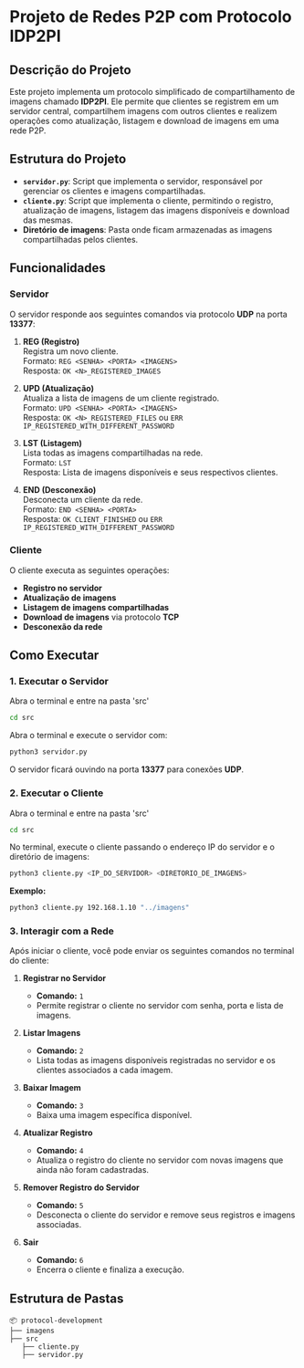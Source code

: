 # Projeto de Redes P2P com Protocolo IDP2PI

## Descrição do Projeto

Este projeto implementa um protocolo simplificado de compartilhamento de imagens chamado **IDP2PI**. Ele permite que clientes se registrem em um servidor central, compartilhem imagens com outros clientes e realizem operações como atualização, listagem e download de imagens em uma rede P2P.

## Estrutura do Projeto

- **`servidor.py`**: Script que implementa o servidor, responsável por gerenciar os clientes e imagens compartilhadas.
- **`cliente.py`**: Script que implementa o cliente, permitindo o registro, atualização de imagens, listagem das imagens disponíveis e download das mesmas.
- **Diretório de imagens**: Pasta onde ficam armazenadas as imagens compartilhadas pelos clientes.

## Funcionalidades

### Servidor

O servidor responde aos seguintes comandos via protocolo **UDP** na porta **13377**:

1. **REG (Registro)**  
   Registra um novo cliente.  
   Formato: `REG <SENHA> <PORTA> <IMAGENS>`  
   Resposta: `OK <N>_REGISTERED_IMAGES`

2. **UPD (Atualização)**  
   Atualiza a lista de imagens de um cliente registrado.  
   Formato: `UPD <SENHA> <PORTA> <IMAGENS>`  
   Resposta: `OK <N>_REGISTERED_FILES` ou `ERR IP_REGISTERED_WITH_DIFFERENT_PASSWORD`

3. **LST (Listagem)**  
   Lista todas as imagens compartilhadas na rede.  
   Formato: `LST`  
   Resposta: Lista de imagens disponíveis e seus respectivos clientes.

4. **END (Desconexão)**  
   Desconecta um cliente da rede.  
   Formato: `END <SENHA> <PORTA>`  
   Resposta: `OK CLIENT_FINISHED` ou `ERR IP_REGISTERED_WITH_DIFFERENT_PASSWORD`

### Cliente

O cliente executa as seguintes operações:

- **Registro no servidor**
- **Atualização de imagens**
- **Listagem de imagens compartilhadas**
- **Download de imagens** via protocolo **TCP**
- **Desconexão da rede**

## Como Executar

### 1. Executar o Servidor

Abra o terminal e entre na pasta 'src'

```bash
cd src
```

Abra o terminal e execute o servidor com:

```bash
python3 servidor.py
```

O servidor ficará ouvindo na porta **13377** para conexões **UDP**.

### 2. Executar o Cliente

Abra o terminal e entre na pasta 'src'

```bash
cd src
```

No terminal, execute o cliente passando o endereço IP do servidor e o diretório de imagens:

```bash
python3 cliente.py <IP_DO_SERVIDOR> <DIRETORIO_DE_IMAGENS>
```

**Exemplo:**

```bash
python3 cliente.py 192.168.1.10 "../imagens"
```

### 3. Interagir com a Rede

Após iniciar o cliente, você pode enviar os seguintes comandos no terminal do cliente:

1. **Registrar no Servidor**  
   - **Comando:** `1`  
   - Permite registrar o cliente no servidor com senha, porta e lista de imagens.

2. **Listar Imagens**  
   - **Comando:** `2`  
   - Lista todas as imagens disponíveis registradas no servidor e os clientes associados a cada imagem.

3. **Baixar Imagem**  
   - **Comando:** `3`  
   - Baixa uma imagem específica disponível.

4. **Atualizar Registro**  
   - **Comando:** `4`  
   - Atualiza o registro do cliente no servidor com novas imagens que ainda não foram cadastradas.

5. **Remover Registro do Servidor**  
   - **Comando:** `5`  
   - Desconecta o cliente do servidor e remove seus registros e imagens associadas.

6. **Sair**  
   - **Comando:** `6`  
   - Encerra o cliente e finaliza a execução.

## Estrutura de Pastas

```
📦 protocol-development
├── imagens
├── src
   ├── cliente.py
   ├── servidor.py
```